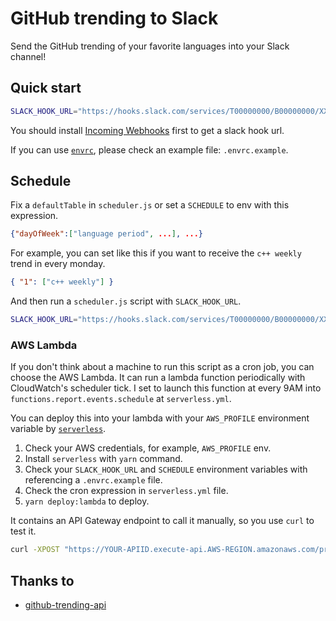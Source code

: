 # GitHub trending to Slack

Send the GitHub trending of your favorite languages into your Slack channel!

## Quick start

```bash
SLACK_HOOK_URL="https://hooks.slack.com/services/T00000000/B00000000/XXXXXXXXXXXXXXXXXXXXXXXX" node report.js javascript today
```

You should install [Incoming Webhooks](https://api.slack.com/incoming-webhooks) first to get a slack hook url.

If you can use [`envrc`](https://direnv.net/), please check an example file: `.envrc.example`.

## Schedule

Fix a `defaultTable` in `scheduler.js` or set a `SCHEDULE` to env with this expression.

```json
{"dayOfWeek":["language period", ...], ...}
```

For example, you can set like this if you want to receive the `c++ weekly` trend in every monday.

```json
{ "1": ["c++ weekly"] }
```

And then run a `scheduler.js` script with `SLACK_HOOK_URL`.

```bash
SLACK_HOOK_URL="https://hooks.slack.com/services/T00000000/B00000000/XXXXXXXXXXXXXXXXXXXXXXXX" node scheduler.js
```

### AWS Lambda

If you don't think about a machine to run this script as a cron job, you can choose the AWS Lambda. It can run a lambda function periodically with CloudWatch's scheduler tick. I set to launch this function at every 9AM into `functions.report.events.schedule` at `serverless.yml`.

You can deploy this into your lambda with your `AWS_PROFILE` environment variable by [`serverless`](https://serverless.com/).

1. Check your AWS credentials, for example, `AWS_PROFILE` env.
2. Install `serverless` with `yarn` command.
3. Check your `SLACK_HOOK_URL` and `SCHEDULE` environment variables with referencing a `.envrc.example` file.
4. Check the cron expression in `serverless.yml` file.
5. `yarn deploy:lambda` to deploy.

It contains an API Gateway endpoint to call it manually, so you use `curl` to test it.

```bash
curl -XPOST "https://YOUR-APIID.execute-api.AWS-REGION.amazonaws.com/production/LANGUAGE/PERIOD"
```

## Thanks to

- [github-trending-api](https://github.com/huchenme/github-trending-api)
